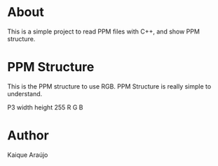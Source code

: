 # About

This is a simple project to read PPM files with C++, and show PPM structure.

# PPM Structure

This is the PPM structure to use RGB. 
PPM Structure is really simple to understand.

P3
width height
255
R G B

# Author

Kaique Araújo